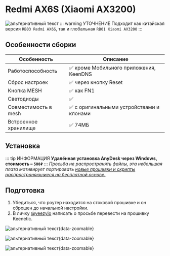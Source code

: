 # Redmi AX6S (Xiaomi AX3200) <Badge type="keenetic" text="4.1.7" />

![альтернативный текст](/assets/images/wiki/guides/ax6s/ax6s.png)
::: warning УТОЧНЕНИЕ
Подходит как китайская версия `RB03 Redmi AX6S`, так и глобальная `RB01 Xiaomi AX3200`
:::

## Особенности сборки

| Особенность                            | Описание                                            |
|----------------------------------------|-----------------------------------------------------|
| Работоспособность                    | ✅ кроме Мобильного приложения, KeenDNS                      |
| Сброс настроек                         | ✅ через кнопку Reset                                  |
| Кнопка MESH                            | ✅ как FN1                                    |
| Светодиоды                     | ✅                                                  |
| Совместимость в mesh                   | ✅ с оригинальными устройствами и клонами     |
| Встроенное хранилище                   | ✅ 74МБ                                                |

## Установка

::: tip ИНФОРМАЦИЯ
**Удалённая установка AnyDesk через Windows, стоимость – `500₽`**
:::
_Просьба не распространять файлы, эта небольшая плата мотивирует портировать [новые прошивки и скрипты распространяющиеся на бесплатной основе.](https://t.me/keen_prt)_

## Подготовка

1. Убедиться, что роутер находится на стоковой прошивке и он сброшен до начальной настройки.
2. В личку [@yeezyio](https://t.me/yeezyio) написать о просьбе перевести на прошивку Keenetic.

![альтернативный текст](/assets/images/wiki/guides/ax6s/1.png){data-zoomable}

![альтернативный текст](/assets/images/wiki/guides/ax6s/2.png){data-zoomable}

![альтернативный текст](/assets/images/wiki/guides/ax6s/3.png){data-zoomable}
